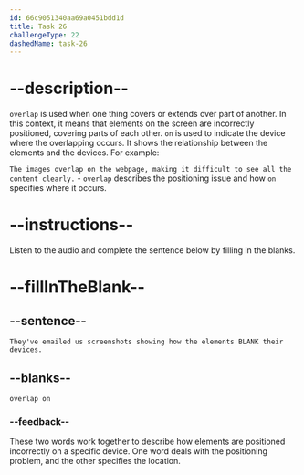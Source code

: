 ```yaml
---
id: 66c9051340aa69a0451bdd1d
title: Task 26
challengeType: 22
dashedName: task-26
---
```

<!-- (Audio) Linda: They've emailed us screenshots showing how the elements overlap on their devices. -->

# --description--

`overlap` is used when one thing covers or extends over part of another. In this context, it means that elements on the screen are incorrectly positioned, covering parts of each other.
`on` is used to indicate the device where the overlapping occurs. It shows the relationship between the elements and the devices. For example: 

`The images overlap on the webpage, making it difficult to see all the content clearly.` - `overlap` describes the positioning issue and how `on` specifies where it occurs.

# --instructions--

Listen to the audio and complete the sentence below by filling in the blanks.

# --fillInTheBlank--

## --sentence--

`They've emailed us screenshots showing how the elements BLANK their devices.`

## --blanks--

`overlap on`

### --feedback--

These two words work together to describe how elements are positioned incorrectly on a specific device. One word deals with the positioning problem, and the other specifies the location.
